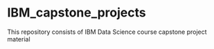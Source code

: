 # IBM_capstone_projects
This repository consists of IBM Data Science course capstone project material

